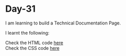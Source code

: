# Day-31
I am learning to build a Technical Documentation Page.

I learnt the following:


Check the HTML code [here](./index.html)  
Check the CSS code [here](./styles.css)